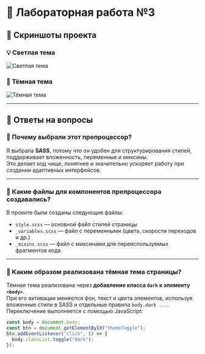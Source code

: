 # 🧩 Лабораторная работа №3

## 📸 Скриншоты проекта
### 💡 Светлая тема
![Светлая тема](screenshots/light-theme.png)

### 🌙 Тёмная тема
![Тёмная тема](screenshots/dark-theme.png)

---

## 💬 Ответы на вопросы

### 🔹 Почему выбрали этот препроцессор?
Я выбрала **SASS**, потому что он удобен для структурирования стилей, поддерживает вложенность, переменные и миксины.  
Это делает код чище, понятнее и значительно ускоряет работу при создании адаптивных интерфейсов.

---

### 🔹 Какие файлы для компонентов препроцессора создавались?
В проекте были созданы следующие файлы:
- `style.scss` — основной файл стилей страницы  
- `_variables.scss` — файл с переменными (цвета, скорости переходов и др.)  
- `_mixins.scss` — файл с миксинами для переиспользуемых фрагментов кода  

---

### 🔹 Каким образом реализована тёмная тема страницы?
Тёмная тема реализована через **добавление класса `dark` к элементу `<body>`**.  
При его активации меняются фон, текст и цвета элементов, используя вложенные стили в SASS и отдельные правила `body.dark ...`.  
Переключение выполняется с помощью JavaScript:

```js
const body = document.body;
const btn = document.getElementById("themeToggle");
btn.addEventListener("click", () => {
  body.classList.toggle("dark");
});

